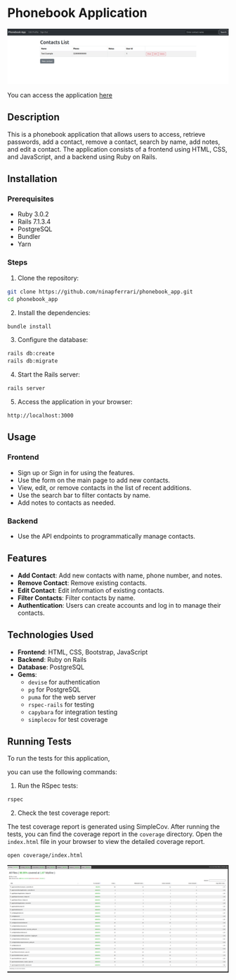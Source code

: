 # Phonebook Application

![Phonebook](images/phonebook.png)

You can access the application [here](https://phonebook-app-2xtx.onrender.com/)

## Description

This is a phonebook application that allows users to access, retrieve passwords, add a contact, remove a contact, search by name, add notes, and edit a contact. The application consists of a frontend using HTML, CSS, and JavaScript, and a backend using Ruby on Rails.

## Installation

### Prerequisites

- Ruby 3.0.2
- Rails 7.1.3.4
- PostgreSQL
- Bundler
- Yarn

### Steps

1. Clone the repository:

```sh
git clone https://github.com/ninapferrari/phonebook_app.git
cd phonebook_app
```

2. Install the dependencies:

```sh
bundle install
```

3. Configure the database:

```sh
rails db:create
rails db:migrate
```

4. Start the Rails server:

```sh
rails server
```

5. Access the application in your browser:

```
http://localhost:3000
```

## Usage

### Frontend

- Sign up or Sign in for using the features.  
- Use the form on the main page to add new contacts.
- View, edit, or remove contacts in the list of recent additions.
- Use the search bar to filter contacts by name.
- Add notes to contacts as needed.

### Backend

- Use the API endpoints to programmatically manage contacts.

## Features

- **Add Contact**: Add new contacts with name, phone number, and notes.
- **Remove Contact**: Remove existing contacts.
- **Edit Contact**: Edit information of existing contacts.
- **Filter Contacts**: Filter contacts by name.
- **Authentication**: Users can create accounts and log in to manage their contacts.

## Technologies Used

- **Frontend**: HTML, CSS, Bootstrap, JavaScript
- **Backend**: Ruby on Rails
- **Database**: PostgreSQL
- **Gems**:
  - `devise` for authentication
  - `pg` for PostgreSQL
  - `puma` for the web server
  - `rspec-rails` for testing
  - `capybara` for integration testing
  - `simplecov` for test coverage


## Running Tests

To run the tests for this application,

 you can use the following commands:

1. Run the RSpec tests:

```sh
rspec
```

2. Check the test coverage report:

The test coverage report is generated using SimpleCov. After running the tests, you can find the coverage report in the `coverage` directory. Open the `index.html` file in your browser to view the detailed coverage report.

```sh
open coverage/index.html
```

![Coverage](images/coverage.png)